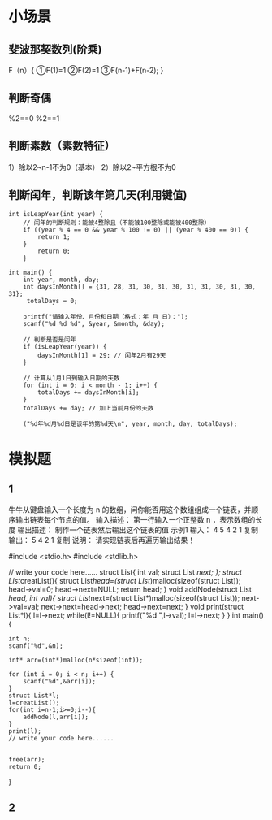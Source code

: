 # 小场景
## 斐波那契数列(阶乘)
F（n）{
    ①F(1)=1
    ②F(2)=1
    ③F(n-1)+F(n-2);
}
## 判断奇偶
%2\==0
%2\==1

## 判断素数（素数特征）
1）除以2~n-1不为0（基本）
2）除以2~平方根不为0



## 判断闰年，判断该年第几天(利用键值)

    int isLeapYear(int year) {
        // 闰年的判断规则：能被4整除且（不能被100整除或能被400整除）
        if ((year % 4 == 0 && year % 100 != 0) || (year % 400 == 0)) {
            return 1;
        }
            return 0;
        }
 
    int main() {
        int year, month, day;
        int daysInMonth[] = {31, 28, 31, 30, 31, 30, 31, 31, 30, 31, 30, 31};
         totalDays = 0;
    
        printf("请输入年份、月份和日期（格式：年 月 日）：");
        scanf("%d %d %d", &year, &month, &day);
    
        // 判断是否是闰年
        if (isLeapYear(year)) {
            daysInMonth[1] = 29; // 闰年2月有29天
        }
 
        // 计算从1月1日到输入日期的天数
        for (int i = 0; i < month - 1; i++) {
            totalDays += daysInMonth[i];
        }
        totalDays += day; // 加上当前月份的天数
 
        ("%d年%d月%d日是该年的第%d天\n", year, month, day, totalDays);

## 




# 模拟题
## 1
牛牛从键盘输入一个长度为 n 的数组，问你能否用这个数组组成一个链表，并顺序输出链表每个节点的值。
输入描述：
第一行输入一个正整数 n ，表示数组的长度
输出描述：
制作一个链表然后输出这个链表的值
示例1
输入：
4
5 4 2 1
复制
输出：
5 4 2 1
复制
说明：
请实现链表后再遍历输出结果！

#include <stdio.h>
#include <stdlib.h>

// write your code here......
struct List{
    int val;
 struct List *next;
};
struct List*creatList(){
    struct List*head=(struct List*)malloc(sizeof(struct List));    
    head->val=0;
    head->next=NULL;
    return head;
}
void addNode(struct List *head, int val){
    struct List*next=(struct List*)malloc(sizeof(struct List));
    next->val=val;
    next->next=head->next;
    head->next=next;
}
void print(struct List*l){
    l=l->next;
    while(l!=NULL){
        printf("%d ",l->val);
        l=l->next;
    }
}
int main() {

    int n;
    scanf("%d",&n);

    int* arr=(int*)malloc(n*sizeof(int));

    for (int i = 0; i < n; i++) {
        scanf("%d",&arr[i]);
    }
    struct List*l;
    l=creatList();
    for(int i=n-1;i>=0;i--){
        addNode(l,arr[i]);
    }
    print(l);
    // write your code here......
    

    free(arr);
    return 0;
}



## 2